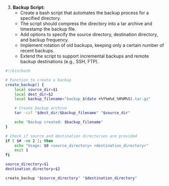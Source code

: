 3. **Backup Script:**
   - Create a bash script that automates the backup process for a specified directory.
   - The script should compress the directory into a tar archive and timestamp the backup file.
   - Add options to specify the source directory, destination directory, and backup frequency.
   - Implement rotation of old backups, keeping only a certain number of recent backups.
   - Extend the script to support incremental backups and remote backup destinations (e.g., SSH, FTP).

```bash
#!/bin/bash

# Function to create a backup
create_backup() {
    local source_dir=$1
    local dest_dir=$2
    local backup_filename="backup_$(date +%Y%m%d_%H%M%S).tar.gz"

    # Create backup archive
    tar -czf "$dest_dir/$backup_filename" "$source_dir"

    echo "Backup created: $backup_filename"
}

# Check if source and destination directories are provided
if [ $# -ne 2 ]; then
    echo "Usage: $0 <source_directory> <destination_directory>"
    exit 1
fi

source_directory=$1
destination_directory=$2

create_backup "$source_directory" "$destination_directory"
```